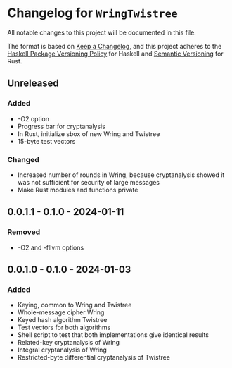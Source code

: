 # Changelog for `WringTwistree`

All notable changes to this project will be documented in this file.

The format is based on [Keep a Changelog](https://keepachangelog.com/en/1.0.0/),
and this project adheres to the
[Haskell Package Versioning Policy](https://pvp.haskell.org/) for Haskell
and [Semantic Versioning](https://semver.org/) for Rust.

## Unreleased

### Added

- -O2 option
- Progress bar for cryptanalysis
- In Rust, initialize sbox of new Wring and Twistree
- 15-byte test vectors

### Changed

- Increased number of rounds in Wring, because cryptanalysis showed it was not sufficient for security of large messages
- Make Rust modules and functions private

## 0.0.1.1 - 0.1.0 - 2024-01-11

### Removed

- -O2 and -fllvm options

## 0.0.1.0 - 0.1.0 - 2024-01-03

### Added

- Keying, common to Wring and Twistree
- Whole-message cipher Wring
- Keyed hash algorithm Twistree
- Test vectors for both algorithms
- Shell script to test that both implementations give identical results
- Related-key cryptanalysis of Wring
- Integral cryptanalysis of Wring
- Restricted-byte differential cryptanalysis of Twistree
